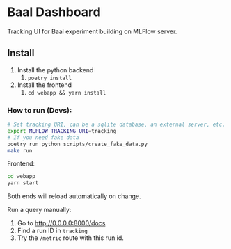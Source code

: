 # Baal Dashboard

Tracking UI for Baal experiment building on MLFlow server.

## Install

1. Install the python backend
   1. `poetry install`
2. Install the frontend
   1. `cd webapp && yarn install`

### How to run (Devs):

```bash
# Set tracking URI, can be a sqlite database, an external server, etc.
export MLFLOW_TRACKING_URI=tracking
# If you need fake data
poetry run python scripts/create_fake_data.py
make run
```

Frontend:
```bash
cd webapp
yarn start
```

Both ends will reload automatically on change.

Run a query manually:
1. Go to http://0.0.0.0:8000/docs
2. Find a run ID in `tracking`
3. Try the `/metric` route with this run id.
